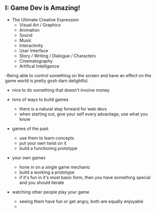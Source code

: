 ## I: Game Dev is Amazing!



- The Ultimate Creative Expression
	- Visual Art / Graphics
	- Animation
	- Sound
	- Music
	- Interactivity
	- User Interface
	- Story / Writing / Dialogue / Characters
	- Cinematography
	- Artifical Intelligence

-Being able to control something on the screen and have an effect on the game world is pretty gosh darn delightful.

- nice to do something that doesn't involve money


- tons of ways to build games

	- there is a natural step forward for web devs
	- when starting out, give your self every advantage, use what you know




- games of the past
	- use them to learn concepts
	- put your own twist on it
	- build a functioning prototype

- your own games
	- hone in on a single game mechanic
	- build a working a prototype
	- if it's fun in it's most basic form, then you have something special and you should iterate





- watching other people play your game
	- seeing them have fun or get angry, both are equally enjoyable
	- 
